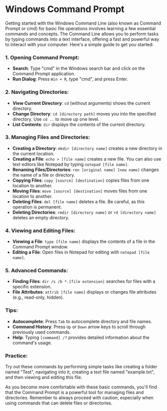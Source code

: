 # Windows Command Prompt

Getting started with the Windows Command Line (also known as Command Prompt or cmd) for basic file operations involves learning a few essential commands and concepts. The Command Line allows you to perform tasks by typing commands into a text interface, offering a fast and powerful way to interact with your computer. Here's a simple guide to get you started:

### 1. Opening Command Prompt:
- **Search**: Type "cmd" in the Windows search bar and click on the Command Prompt application.
- **Run Dialog**: Press `Win + R`, type "cmd", and press Enter.

### 2. Navigating Directories:
- **View Current Directory**: `cd` (without arguments) shows the current directory.
- **Change Directory**: `cd [directory path]` moves you into the specified directory. Use `cd ..` to move up one level.
- **List Contents**: `dir` displays the contents of the current directory.

### 3. Managing Files and Directories:
- **Creating a Directory**: `mkdir [directory name]` creates a new directory in the current location.
- **Creating a File**: `echo > [file name]` creates a new file. You can also use text editors like Notepad by typing `notepad [file name]`.
- **Renaming Files/Directories**: `ren [original name] [new name]` changes the name of a file or directory.
- **Copying Files**: `copy [source] [destination]` copies files from one location to another.
- **Moving Files**: `move [source] [destination]` moves files from one location to another.
- **Deleting Files**: `del [file name]` deletes a file. Be careful, as this operation is permanent.
- **Deleting Directories**: `rmdir [directory name]` or `rd [directory name]` deletes an empty directory.

### 4. Viewing and Editing Files:
- **Viewing a File**: `type [file name]` displays the contents of a file in the Command Prompt window.
- **Editing a File**: Open files in Notepad for editing with `notepad [file name]`.

### 5. Advanced Commands:
- **Finding Files**: `dir /s /b *.[file extension]` searches for files with a specific extension.
- **File Attributes**: `attrib [file name]` displays or changes file attributes (e.g., read-only, hidden).

### Tips:
- **Autocomplete**: Press `Tab` to autocomplete directory and file names.
- **Command History**: Press `Up` or `Down` arrow keys to scroll through previously used commands.
- **Help**: Typing `[command] /?` provides detailed information about the command's usage.

### Practice:
Try out these commands by performing simple tasks like creating a folder named "Test", navigating into it, creating a text file named "example.txt", and then viewing and editing this file.

As you become more comfortable with these basic commands, you'll find that the Command Prompt is a powerful tool for managing files and directories. Remember to always proceed with caution, especially when using commands that can delete files or directories.
